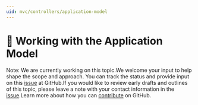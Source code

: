 ```yaml
---
uid: mvc/controllers/application-model
---
```

  # 🔧 Working with the Application Model

Note: We are currently working on this topic.We welcome your input to help shape the scope and approach. You can track the status and provide input on this [issue](https://github.com/aspnet/Docs/issues/138) at GitHub.If you would like to review early drafts and outlines of this topic, please leave a note with your contact information in the [issue](https://github.com/aspnet/Docs/issues/138).Learn more about how you can [contribute](https://github.com/aspnet/Docs/blob/master/CONTRIBUTING.md) on GitHub.
